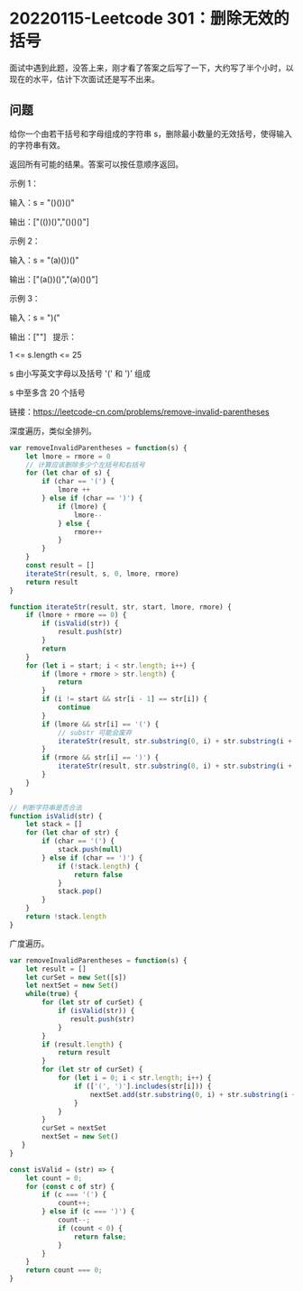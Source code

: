 # 20220115-Leetcode 301：删除无效的括号

面试中遇到此题，没答上来，刚才看了答案之后写了一下，大约写了半个小时，以现在的水平，估计下次面试还是写不出来。

## 问题

给你一个由若干括号和字母组成的字符串 s，删除最小数量的无效括号，使得输入的字符串有效。

返回所有可能的结果。答案可以按任意顺序返回。

示例 1：

输入：s = "()())()"

输出：["(())()","()()()"]

示例 2：

输入：s = "(a)())()"

输出：["(a())()","(a)()()"]

示例 3：

输入：s = ")("

输出：[""]
 
提示：

1 <= s.length <= 25

s 由小写英文字母以及括号 '(' 和 ')' 组成

s 中至多含 20 个括号

链接：https://leetcode-cn.com/problems/remove-invalid-parentheses

深度遍历，类似全排列。

```JavaScript
var removeInvalidParentheses = function(s) {
    let lmore = rmore = 0
    // 计算应该删除多少个左括号和右括号
    for (let char of s) {
        if (char == '(') {
            lmore ++
        } else if (char == ')') {
            if (lmore) {
                lmore--
            } else {
                rmore++
            }
        }
    }
    const result = []
    iterateStr(result, s, 0, lmore, rmore)
    return result
}

function iterateStr(result, str, start, lmore, rmore) {
    if (lmore + rmore == 0) {
        if (isValid(str)) {
            result.push(str)
        }
        return
    }
    for (let i = start; i < str.length; i++) {
        if (lmore + rmore > str.length) {
            return
        }
        if (i != start && str[i - 1] == str[i]) {
            continue
        }
        if (lmore && str[i] == '(') {
        	// substr 可能会废弃
            iterateStr(result, str.substring(0, i) + str.substring(i + 1), i, lmore - 1, rmore)
        }
        if (rmore && str[i] == ')') {
            iterateStr(result, str.substring(0, i) + str.substring(i + 1), i, lmore, rmore - 1)
        }
    }
}

// 判断字符串是否合法
function isValid(str) {
    let stack = []
    for (let char of str) {
        if (char == '(') {
            stack.push(null)
        } else if (char == ')') {
            if (!stack.length) {
                return false
            }
            stack.pop()
        }
    }
    return !stack.length
}
```

广度遍历。

```JavaScript
var removeInvalidParentheses = function(s) {
    let result = []
    let curSet = new Set([s])
    let nextSet = new Set()
    while(true) {
        for (let str of curSet) {
            if (isValid(str)) {
               result.push(str)
            }
        }
        if (result.length) {
            return result
        }
        for (let str of curSet) {
            for (let i = 0; i < str.length; i++) {
                if (['(', ')'].includes(str[i])) {
                    nextSet.add(str.substring(0, i) + str.substring(i + 1))
                }
            }
        }
        curSet = nextSet
        nextSet = new Set()
   }
}

const isValid = (str) => {
    let count = 0;
    for (const c of str) {
        if (c === '(') {
            count++;
        } else if (c === ')') {
            count--;
            if (count < 0) {
                return false;
            }
        }
    }
    return count === 0;
}
```
















